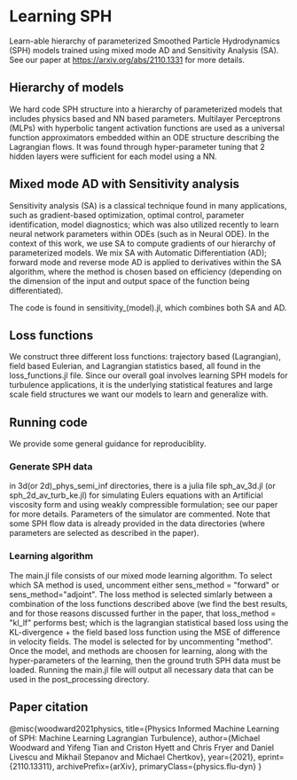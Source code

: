 # Learning SPH
Learn-able hierarchy of parameterized Smoothed Particle Hydrodynamics (SPH) models trained using mixed mode AD and Sensitivity Analysis (SA). See our paper at https://arxiv.org/abs/2110.1331 for more details. 

## Hierarchy of models

We hard code SPH structure into a hierarchy of parameterized models that includes physics based and NN based parameters. Multilayer Perceptrons (MLPs) with hyperbolic tangent activation functions are used as a universal function approximators embedded within an ODE structure describing the Lagrangian flows. It was found through hyper-parameter tuning that 2 hidden layers were sufficient for each model using a NN. 

## Mixed mode AD with Sensitivity analysis
Sensitivity analysis (SA) is a classical technique found in many applications, such as gradient-based optimization, optimal control, parameter identification, model diagnostics; which was also utilized recently to  learn neural network parameters within ODEs (such as in Neural ODE). In the context of this work, we use SA to compute gradients of our hierarchy of parameterized models. We mix SA with Automatic Differentiation (AD);  forward mode and reverse mode AD is applied to derivatives within the SA algorithm, where the method is chosen based on efficiency (depending on the dimension of the input and output space of the function being differentiated).

The code is found in sensitivity_(model).jl, which combines both SA and AD. 

## Loss functions
We construct three different loss functions: trajectory based (Lagrangian), field based Eulerian, and Lagrangian statistics based, all found in the loss_functions.jl file. Since our overall goal involves learning SPH models for turbulence applications, it is the underlying statistical features and large scale field structures we want our models to learn and generalize with.


## Running code
We provide some general guidance for reproduciblity.


### Generate SPH data
in 3d(or 2d)_phys_semi_inf directories, there is a julia file sph_av_3d.jl (or sph_2d_av_turb_ke.jl) for simulating Eulers equations with an Artificial viscosity form and using weakly compressible formulation; see our paper for more details. Parameters of the simulator are commented. Note that some SPH flow data is already provided in the data directories (where parameters are selected as described in the paper). 

### Learning algorithm
The main.jl file consists of our mixed mode learning algorithm. To select which SA method is used, uncomment either sens_method = "forward" or sens_method="adjoint". The loss method is selected simlarly between a combination of the loss functions described above (we find the best results, and for those reasons discussed further in the paper, that loss_method = "kl_lf" performs best; which is the lagrangian statistical based loss using the KL-divergence + the field based loss function using the MSE of difference in velocity fields. The model is selected for by uncommenting "method". Once the model, and methods are choosen for learning, along with the hyper-parameters of the learning, then the ground truth SPH data must be loaded. Running the main.jl file will output all necessary data that can be used in the post_processing directory.

## Paper citation

@misc{woodward2021physics,
      title={Physics Informed Machine Learning of SPH: Machine Learning Lagrangian Turbulence}, 
      author={Michael Woodward and Yifeng Tian and Criston Hyett and Chris Fryer and Daniel Livescu and Mikhail Stepanov and Michael Chertkov},
      year={2021},
      eprint={2110.13311},
      archivePrefix={arXiv},
      primaryClass={physics.flu-dyn}
}
